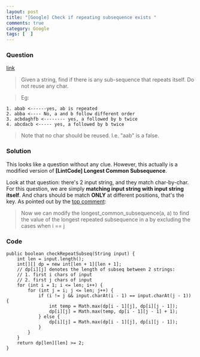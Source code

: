 ```yaml
---
layout: post
title: "[Google] Check if repeating subsequence exists "
comments: true
category: Google
tags: [  ]
---
```


### Question 

[link](http://www.careercup.com/question?id=5931067269709824)

> Given a string, find if there is any sub-sequence that repeats itself. Do not reuse any char. 

> Eg: 

    1. abab <------yes, ab is repeated
    2. abba <---- No, a and b follow different order 
    3. acbdaghfb <-------- yes, a followed by b twice 
    4. abcdacb <----- yes, a followed by b twice 

> Note that no char should be reused. I.e. "aab" is a false. 

### Solution

This looks like a question without any clue. However, this actually is a modified version of __[LintCode] Longest Common Subsequence__. 

Look at that question: there's 2 input string, and they match char-by-char. For this question, we are simply __matching input string with input string itself__. And chars should be match __ONLY__ at different positions, that's the key. As pointed out by the [top comment](http://www.careercup.com/question?id=5931067269709824): 

> Now we can modify the longest_common_subsequence(a, a) to find the value of the longest repeated subsequence in a by excluding the cases when i == j

### Code

	public boolean checkRepeatSubseq(String input) {
		int len = input.length();
		int[][] dp = new int[len + 1][len + 1];
		// dp[i][j] denotes the length of subseq between 2 strings:
		// 1. first i chars of input
		// 2. first j chars of input
		for (int i = 1; i <= len; i++) {
			for (int j = i; j <= len; j++) {
				if (i != j && input.charAt(i - 1) == input.charAt(j - 1)) {
					int temp = Math.max(dp[i - 1][j], dp[i][j - 1]);
					dp[i][j] = Math.max(temp, dp[i - 1][j - 1] + 1);
				} else {
					dp[i][j] = Math.max(dp[i - 1][j], dp[i][j - 1]);
				}
			}
		}
		return dp[len][len] >= 2;
	}
